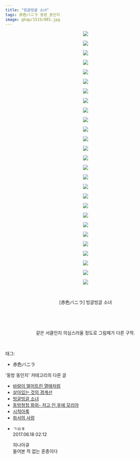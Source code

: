 ```yaml
---
title: "빙글빙글 소녀"
tags: 赤色バニラ 동방_동인지
image: ghap/1515/001.jpg
---
```

<div class="article">
<p style="text-align: center; clear: none; float: none;"><img src="{{ site.nasurl }}/ghap/1515/001.jpg"/></p>
<p style="text-align: center; clear: none; float: none;"><img src="{{ site.nasurl }}/ghap/1515/002.jpg"/></p>
<p style="text-align: center; clear: none; float: none;"><img src="{{ site.nasurl }}/ghap/1515/003.jpg"/></p>
<p style="text-align: center; clear: none; float: none;"><img src="{{ site.nasurl }}/ghap/1515/004.jpg"/></p>
<p style="text-align: center; clear: none; float: none;"><img src="{{ site.nasurl }}/ghap/1515/005.jpg"/></p>
<p style="text-align: center; clear: none; float: none;"><img src="{{ site.nasurl }}/ghap/1515/006.jpg"/></p>
<p style="text-align: center; clear: none; float: none;"><img src="{{ site.nasurl }}/ghap/1515/007.jpg"/></p>
<p style="text-align: center; clear: none; float: none;"><img src="{{ site.nasurl }}/ghap/1515/008.jpg"/></p>
<p style="text-align: center; clear: none; float: none;"><img src="{{ site.nasurl }}/ghap/1515/009.jpg"/></p>
<p style="text-align: center; clear: none; float: none;"><img src="{{ site.nasurl }}/ghap/1515/010.jpg"/></p>
<p style="text-align: center; clear: none; float: none;"><img src="{{ site.nasurl }}/ghap/1515/011.jpg"/></p>
<p style="text-align: center; clear: none; float: none;"><img src="{{ site.nasurl }}/ghap/1515/012.jpg"/></p>
<p style="text-align: center; clear: none; float: none;"><img src="{{ site.nasurl }}/ghap/1515/013.jpg"/></p>
<p style="text-align: center; clear: none; float: none;"><img src="{{ site.nasurl }}/ghap/1515/014.jpg"/></p>
<p style="text-align: center; clear: none; float: none;"><img src="{{ site.nasurl }}/ghap/1515/015.jpg"/></p>
<p style="text-align: center; clear: none; float: none;"><img src="{{ site.nasurl }}/ghap/1515/016.jpg"/></p>
<p style="text-align: center; clear: none; float: none;"><img src="{{ site.nasurl }}/ghap/1515/017.jpg"/></p>
<p style="text-align: center; clear: none; float: none;"><img src="{{ site.nasurl }}/ghap/1515/018.jpg"/></p>
<p style="text-align: center; clear: none; float: none;"><img src="{{ site.nasurl }}/ghap/1515/019.jpg"/></p>
<p style="text-align: center; clear: none; float: none;"><img src="{{ site.nasurl }}/ghap/1515/020.jpg"/></p>
<p style="text-align: center; clear: none; float: none;"><img src="{{ site.nasurl }}/ghap/1515/021.jpg"/></p>
<p style="text-align: center; clear: none; float: none;"><img src="{{ site.nasurl }}/ghap/1515/022.jpg"/></p>
<p style="text-align: center; clear: none; float: none;"><img src="{{ site.nasurl }}/ghap/1515/023.jpg"/></p>
<p style="text-align: center; clear: none; float: none;"><img src="{{ site.nasurl }}/ghap/1515/024.jpg"/></p>
<p style="text-align: center; clear: none; float: none;"><img src="{{ site.nasurl }}/ghap/1515/025.jpg"/></p>
<p style="text-align: center; clear: none; float: none;"><img src="{{ site.nasurl }}/ghap/1515/026.jpg"/></p>
<p style="text-align: center; clear: none; float: none;"><img src="{{ site.nasurl }}/ghap/1515/027.jpg"/></p>
<p style="text-align: center; clear: none; float: none;"><br/></p>
<p style="text-align: center; clear: none; float: none;">[赤色バニラ] 빙글빙글 소녀</p>
<p style="text-align: center; clear: none; float: none;"><br/></p>
<p style="text-align: center; clear: none; float: none;"><br/></p>
<p style="text-align: center; clear: none; float: none;">같은 서클인지 의심스러울 정도로 그림체가 다른 구작.</p>
<p><br/></p>
</div><div class="tagTrail">
<p>태그: </p>
<ul>
<li>赤色バニラ</li>
</ul>
</div><div class="another">
<p>'동방 동인지' 카테고리의 다른 글</p>
<ul>
<li><a href="/2016-08-12-ghap_1517">바람이 떨어트린 열매처럼</a></li>
<li><a href="/2016-08-12-ghap_1516">살아있는 것의 경계선</a></li>
<li><a href="/2016-08-12-ghap_1515">빙글빙글 소녀</a></li>
<li><a href="/2016-08-12-ghap_1514">동방청첩 화외- 저고,인,후에 모리야</a></li>
<li><a href="/2016-08-12-ghap_1513">시적아록</a></li>
<li><a href="/2016-08-12-ghap_1512">화서의 사랑</a></li>
</ul>
</div><div class="cb_module cb_fluid">
<div class="cb_wrt cb_profile">
<div class="comment">
<ul>
<li class="cb_thumb_off" id="comment15016178">
<div class="cb_comment_area">
<div class="cb_info_area">
<div class="cb_section">
<span class="cb_nick_name">ㄱㅁㅎ</span>
</div>
<div class="cb_section">
<span class="cb_date">2017.06.18 02:12 </span>
</div>
</div>
<div class="cb_dsc_comment">
<p class="cb_dsc">
											히나아큐<br/>
들어본 적 없는 혼종이다
										</p>
</div>
</div></li>
</ul>
</div>
</div><!-- commentList close -->
</div>